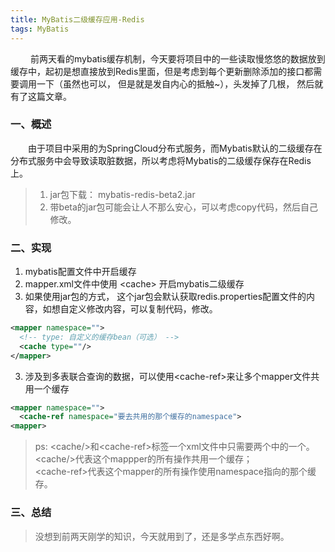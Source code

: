 ```yaml
---
title: MyBatis二级缓存应用-Redis
tags: MyBatis
---
```


&nbsp;　　前两天看的mybatis缓存机制，今天要将项目中的一些读取慢悠悠的数据放到缓存中，起初是想直接放到Redis里面，但是考虑到每个更新删除添加的接口都需要调用一下（虽然也可以， 但是就是发自内心的抵触~），头发掉了几根， 然后就有了这篇文章。  

### 一、概述 
　　由于项目中采用的为SpringCloud分布式服务，而Mybatis默认的二级缓存在分布式服务中会导致读取脏数据，所以考虑将Mybatis的二级缓存保存在Redis上。  
> 1. jar包下载： mybatis-redis-beta2.jar
> 2. 带beta的jar包可能会让人不那么安心，可以考虑copy代码，然后自己修改。

### 二、实现  

1. mybatis配置文件中开启缓存  
2. mapper.xml文件中使用 \<cache> 开启mybatis二级缓存  
3. 如果使用jar包的方式， 这个jar包会默认获取redis.properties配置文件的内容，如想自定义修改内容，可以复制代码，修改。

```xml
<mapper namespace="">
  <!-- type: 自定义的缓存bean（可选） -->
  <cache type=""/>
</mapper>
```
3. 涉及到多表联合查询的数据，可以使用\<cache-ref>来让多个mapper文件共用一个缓存  

```xml
<mapper namespace="">
  <cache-ref namespace="要去共用的那个缓存的namespace">
<mapper>
```

> ps: \<cache/>和\<cache-ref>标签一个xml文件中只需要两个中的一个。  
\<cache/>代表这个mappper的所有操作共用一个缓存；  
\<cache-ref>代表这个mapper的所有操作使用namespace指向的那个缓存。

### 三、总结  
> 没想到前两天刚学的知识，今天就用到了，还是多学点东西好啊。